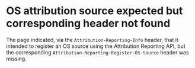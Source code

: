# OS attribution source expected but corresponding header not found

The page indicated, via the `Attribution-Reporting-Info` header, that it
intended to register an OS source using the Attribution Reporting API, but the
corresponding `Attribution-Reporting-Register-OS-Source` header was missing.
